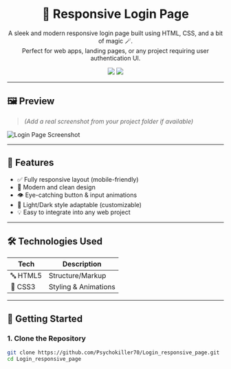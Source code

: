 <h1 align="center">
  🔐 Responsive Login Page
</h1>

<p align="center">
  A sleek and modern responsive login page built using HTML, CSS, and a bit of magic 🪄. <br>
  Perfect for web apps, landing pages, or any project requiring user authentication UI.
</p>

<p align="center">
  <img src="https://img.shields.io/badge/Responsive%20Design-%F0%9F%94%A5-green?style=for-the-badge"/>
  <img src="https://img.shields.io/badge/Made%20With-HTML%20%26%20CSS-blueviolet?style=for-the-badge"/>
</p>

---

## 🖼️ Preview

> _(Add a real screenshot from your project folder if available)_

![Login Page Screenshot](img/)

---

## 🌟 Features

- ✅ Fully responsive layout (mobile-friendly)
- 🎨 Modern and clean design
- 👁️ Eye-catching button & input animations
- 🌙 Light/Dark style adaptable (customizable)
- 💡 Easy to integrate into any web project

---

## 🛠️ Technologies Used

| Tech      | Description         |
|-----------|---------------------|
| 🔤 HTML5  | Structure/Markup     |
| 🎨 CSS3   | Styling & Animations |

---

## 🚀 Getting Started

### 1. Clone the Repository

```bash
git clone https://github.com/Psychokiller70/Login_responsive_page.git
cd Login_responsive_page



